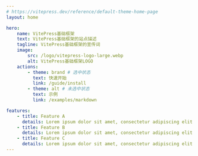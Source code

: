```yaml
---
# https://vitepress.dev/reference/default-theme-home-page
layout: home

hero:
    name: VitePress基础框架
    text: VitePress基础框架的站点描述
    tagline: VitePress基础框架的宣传词
    image:
        src: /logo/vitepress-logo-large.webp
        alt: VitePress基础框架LOGO
    actions:
        - theme: brand # 选中状态
          text: 快速开始
          link: /guide/install
        - theme: alt # 未选中状态
          text: 示例
          link: /examples/markdown

features:
    - title: Feature A
      details: Lorem ipsum dolor sit amet, consectetur adipiscing elit
    - title: Feature B
      details: Lorem ipsum dolor sit amet, consectetur adipiscing elit
    - title: Feature C
      details: Lorem ipsum dolor sit amet, consectetur adipiscing elit
---
```


<!-- @format -->
